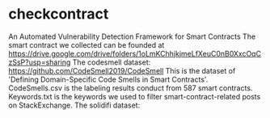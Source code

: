 # checkcontract
An Automated Vulnerability Detection Framework for Smart Contracts
The smart contract we collected can be founded at https://drive.google.com/drive/folders/1oLmKChhjkjmeLfXeuC0nB0XxcOqCzSsP?usp=sharing
The codesmell dataset: https://github.com/CodeSmell2019/CodeSmell
This is the dataset of 'Defining Domain-Specific Code Smells in Smart Contracts'. CodeSmells.csv is the labeling results conduct from 587 smart contracts. Keywords.txt is the keywords we used to filter smart-contract-related posts on StackExchange.
The solidifi dataset: 

